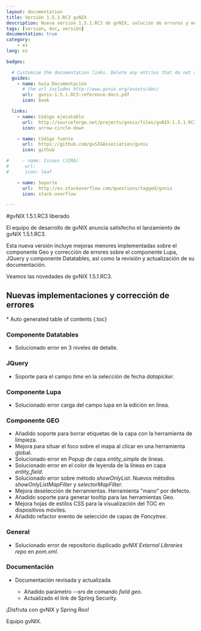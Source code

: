 ```yaml
---
layout: documentation
title: Versión 1.5.1.RC3 gvNIX
description: Nueva versión 1.5.1.RC3 de gvNIX, solución de errores y mejoras
tags: [version, doc, versión]
documentation: true
category:
    - es
lang: es

badges:

  # Customize the documentation links. Delete any entries that do not apply.
  guides:
    - name: Guía Documentación
      # the url includes http://www.gvnix.org/assets/doc/
      url:  gvnix-1.5.1.RC3-reference-docs.pdf
      icon: book

  links:
    - name: Código ejecutable
      url:  http://sourceforge.net/projects/gvnix/files/gvNIX-1.5.1.RC3.zip/download
      icon: arrow-circle-down

    - name: Código fuente
      url:  https://github.com/gvSIGAssociation/gvnix
      icon: github

#     - name: Issues (JIRA)
#      url:
#      icon: leaf

    - name: Soporte
      url:  http://es.stackoverflow.com/questions/tagged/gvnix
      icon: stack-overflow

---
```


#gvNIX 1.5.1.RC3 liberado

El equipo de desarrollo de gvNIX anuncia satisfecho el lanzamiento de gvNIX 1.5.1.RC3.

Esta nueva versión incluye mejoras menores implementadas sobre el componente Geo
y corrección de errores sobre el componente Lupa, JQuery y componente Datatables,
así como la revisión y actualización de su documentación.


Veamos las novedades de gvNIX 1.5.1.RC3.


## Nuevas implementaciones y corrección de errores

<section id="table-of-contents" class="toc">
<div id="drawer" markdown="1">
*  Auto generated table of contents
{:toc}
</div>
</section><!-- /#table-of-contents -->

### Componente Datatables

* Solucionado error en  3 niveles de detalle.

### JQuery

* Soporte para el campo _time_ en la selección de fecha _datapicker_.

### Componente Lupa

* Solucionado error carga del campo lupa en la edición en línea.

### Componente GEO

* Añadido soporte para borrar etiquetas de la capa con la herramienta de limpieza.
* Mejora para situar el foco sobre el mapa al clicar en una herramienta global.
* Solucionado error en Popup de capa _entity_simple_ de lineas.
* Solucionado error en el color de leyenda de la líneas en capa _entity_field_.
* Solucionado error sobre método _showOnlyList_. Nuevos métodos _showOnlyListMapFilter_ y _selectorMapFilter_.
* Mejora deselección de herramientas. Herramienta "mano" por defecto.
* Añadido soporte para generar tooltip para las herramientas Geo.
* Mejora hojas de estilos CSS para la visualización del TOC en dispositivos móviles.
* Añadido refactor evento de selección de capas de _Fancytree_.

### General

* Solucionado error de repositorio duplicado _gvNIX External Libraries repo_ en _pom.xml_.

### Documentación

* Documentación revisada y actualizada

  * Añadido parámetro _--srs_ de comando _field geo_.
  * Actualizado el link de Spring Security.

¡Disfruta con gvNIX y Spring Roo!

Equipo gvNIX.



